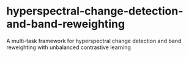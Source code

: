 # hyperspectral-change-detection-and-band-reweighting
A multi-task framework for hyperspectral change detection and band reweighting with unbalanced contrastive learning
